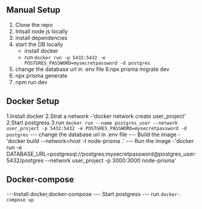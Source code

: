 ## Manual Setup
1. Clone the repo
2. Intsall node js locally
3. install dependencies
4. start the DB locally
    - install docker
    - run `docker run -p 5432:5432 -e POSTGRES_PASSWORD=mysecretpassword -d postgres`
5. change the database url in .env file
6.npx prisma migrate dev
7. npx prisma generate
8. npm run dev


## Docker Setup

1.Install docker
2.Strat a network -'docker network create user_project'
2.Start postgress
3.run `docker run --name postgres_user --network user_project -p 5432:5432 -e POSTGRES_PASSWORD=mysecretpassword -d postgres`
--- change the database url in .env file
--- Build the image -'docker build --network=host -t node-prisma .'
--- Run the image -'docker run -e DATABASE_URL=postgresql://postgres:mysecretpassword@postgres_user:5432/postgres --network user_project -p 3000:3000  node-prisma'


## Docker-compose
---Install docker,docker-compose
--- Start postgress
--- run `docker-compose up`
